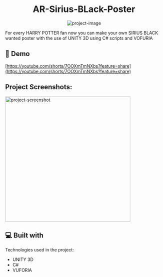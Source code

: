 <h1 align="center" id="title">AR-Sirius-BLack-Poster</h1>

<p align="center"><img src="https://socialify.git.ci/PritamM24/AR-Sirius-BLack-Poster/image?language=1&amp;name=1&amp;owner=1&amp;theme=Light" alt="project-image"></p>

<p id="description">For every HARRY POTTER fan now you can make your own SIRIUS BLACK wanted poster with the use of UNITY 3D using C# scripts and VOFURIA</p>

<h2>🚀 Demo</h2>

[https://youtube.com/shorts/7OOXmTmNXbs?feature=share](https://youtube.com/shorts/7OOXmTmNXbs?feature=share)

<h2>Project Screenshots:</h2>

<img src="https://imgs.search.brave.com/HnGmDnmmN5B2kGbyfhRG4wtojlp5O-68Kaktd_8s1cA/rs:fit:860:0:0/g:ce/aHR0cHM6Ly9tLm1l/ZGlhLWFtYXpvbi5j/b20vaW1hZ2VzL0kv/NzE0S1VZOHQtZ0wu/anBn" alt="project-screenshot" width="400" height="400/">

  
  
<h2>💻 Built with</h2>

Technologies used in the project:

*   UNITY 3D
*   C#
*   VUFORIA
